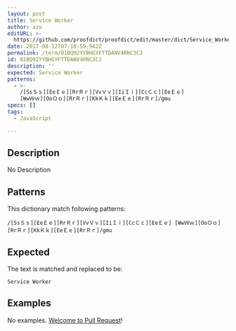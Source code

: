 ```yaml
---
layout: post
title: Service Worker
author: azu
editURL: >-
  https://github.com/proofdict/proofdict/edit/master/dict/Service_Worker--01BQ92YYBHGYFTTDANV4RNC3CJ.yml
date: 2017-08-12T07:10:59.942Z
permalink: /term/01BQ92YYBHGYFTTDANV4RNC3CJ
id: 01BQ92YYBHGYFTTDANV4RNC3CJ
description: ''
expected: Service Worker
patterns:
  - >-
    /[SsＳｓ][EeＥｅ][RrＲｒ][VvＶｖ][IiＩｉ][CcＣｃ][EeＥｅ]
    [WwＷｗ][OoＯｏ][RrＲｒ][KkＫｋ][EeＥｅ][RrＲｒ]/gmu
specs: []
tags:
  - JavaScript

---
```


## Description

No Description 

## Patterns

This dictionary match following patterns:

    /[SsＳｓ][EeＥｅ][RrＲｒ][VvＶｖ][IiＩｉ][CcＣｃ][EeＥｅ] [WwＷｗ][OoＯｏ][RrＲｒ][KkＫｋ][EeＥｅ][RrＲｒ]/gmu

## Expected

The text is matched and replaced to be:

    Service Worker

## Examples

No examples. [Welcome to Pull Request](https://github.com/jser/jser.info/edit/master/dict/Service_Worker--01BQ92YYBHGYFTTDANV4RNC3CJ.yml)!
